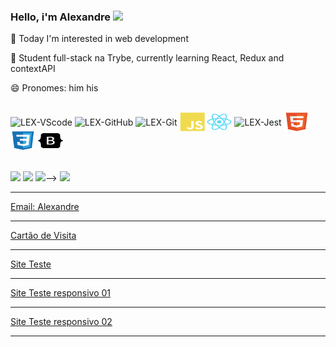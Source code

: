 ### Hello, i'm Alexandre <img height="20em" src="https://raw.githubusercontent.com/kaueMarques/kaueMarques/master/hi.gif"/>

🔭 Today I'm interested in web development

🌱 Student full-stack na Trybe, currently learning React, Redux and contextAPI

😄 Pronomes: him his

<div>
  <!--<a href="https://github.com/LEXW3B">
  <img height="160em" src="https://github-readme-stats.vercel.app/api?username=LEXW3B&show_icons=false&theme=merko&include_all_commits=true&count_private=true"/>
  <img height="160em" src="https://github-readme-stats.vercel.app/api/top-langs/?username=LEXW3B&layout=compact&langs_count=7&theme=merko"/>
</div> -->
  
<div style="display: inline_block"><br>
  <img align="center" alt="LEX-VScode" height="30" width="40" src="https://cdn.jsdelivr.net/gh/devicons/devicon/icons/vscode/vscode-original.svg" />
  <img align="center" alt="LEX-GitHub" height="30" width="40" src="https://cdn.jsdelivr.net/gh/devicons/devicon/icons/github/github-original.svg" />
  <img align="center" alt="LEX-Git" height="30" width="40" src="https://cdn.jsdelivr.net/gh/devicons/devicon/icons/git/git-original.svg" />
  <img align="center" alt="LEX-Js" height="30" width="40" src="https://raw.githubusercontent.com/devicons/devicon/master/icons/javascript/javascript-plain.svg">
  <img align="center" alt="LEX-React" height="30" width="40" src="https://raw.githubusercontent.com/devicons/devicon/master/icons/react/react-original.svg">
  <img align="center" alt="LEX-Jest" height="30" width="40" src="https://cdn.jsdelivr.net/gh/devicons/devicon/icons/jest/jest-plain.svg" />
<!--   <img align="center" alt="LEX-Ts" height="30" width="40" src="https://raw.githubusercontent.com/devicons/devicon/master/icons/typescript/typescript-plain.svg"> -->
<!--   <img align="center" alt="LEX-Py" height="30" width="40" src="https://raw.githubusercontent.com/devicons/devicon/master/icons/python/python-original.svg"> -->
<!--   <img align="center" alt="LEX-Py" height="30" width="40" src="https://raw.githubusercontent.com/devicons/devicon/master/icons/c/c-original.svg"> -->
  <img align="center" alt="LEX-HTML" height="30" width="40" src="https://raw.githubusercontent.com/devicons/devicon/master/icons/html5/html5-original.svg">
  <img align="center" alt="LEX-CSS" height="30" width="40" src="https://raw.githubusercontent.com/devicons/devicon/master/icons/css3/css3-original.svg">
  <img align="center" alt="LEX-bootstrap" height="30" width="40" src="https://raw.githubusercontent.com/devicons/devicon/master/icons/bootstrap/bootstrap-plain.svg">  
  
</div>
<br/>
  
<div style="display: inline_block"><br>  
  <a href="https://www.instagram.com/alexmanson13/" target="_blank"><img src="https://img.shields.io/badge/Instagram-E4405F?style=for-the-badge&logo=instagram&logoColor=white" target="_blank"></a>
  <a href="https://discord.gg/KILLYNG-KIRA#8414" target="_blank"><img src="https://img.shields.io/badge/Discord-7289DA?style=for-the-badge&logo=discord&logoColor=white" ></a> 
  <a href = "mailto:alexmanson12345@gmail.com" target="_blank"><img src="https://img.shields.io/badge/-Gmail-%23333?style=for-the-badge&logo=gmail&logoColor=white"></a>-->
  <a href="https://www.linkedin.com/in/alexandre-evangelista-a337011aa/" target="_blank"><img src="https://img.shields.io/badge/-LinkedIn-%230077B5?style=for-the-badge&logo=linkedin&logoColor=white"></a>
</div>
<hr> 
  
<div>
  <a href="https://mail.google.com/mail/u/0/?tab=rm&ogbl#inbox" target="_blanck">Email: Alexandre</a>
</div>
<hr>  
<a href="https://cartao-de-visita.netlify.app/" target="_blank"> Cartão de Visita </a>
<hr>   
<a href="https://lexw3b-projeto-strata-html-css-js.netlify.app/" target="_blank"> Site Teste </a>
<hr>
<a href="https://site-responsivo-teste-portifolio.netlify.app/" target="_blank"> Site Teste responsivo 01 </a>
<hr>
<a href="https://range-hotel-responsive-portifolio.netlify.app/" target="_blank"> Site Teste responsivo 02 </a>  
<hr>
  


